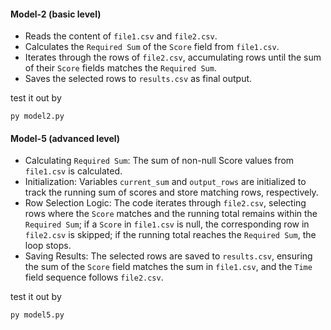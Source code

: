 #### Model-2 (basic level)
- Reads the content of `file1.csv` and `file2.csv`.
- Calculates the `Required Sum` of the `Score` field from `file1.csv`.
- Iterates through the rows of `file2.csv`, accumulating rows until the sum of their `Score` fields matches the `Required Sum`.
- Saves the selected rows to `results.csv` as final output.

test it out by
```
py model2.py
```
#### Model-5 (advanced level)
- Calculating `Required Sum`: The sum of non-null Score values from `file1.csv` is calculated.
- Initialization: Variables `current_sum` and `output_rows` are initialized to track the running sum of scores and store matching rows, respectively.
- Row Selection Logic: The code iterates through `file2.csv`, selecting rows where the `Score` matches and the running total remains within the `Required Sum`; if a `Score` in `file1.csv` is null, the corresponding row in `file2.csv` is skipped; if the running total reaches the `Required Sum`, the loop stops.
- Saving Results: The selected rows are saved to `results.csv`, ensuring the sum of the `Score` field matches the sum in `file1.csv`, and the `Time` field sequence follows `file2.csv`.

test it out by
```
py model5.py
```
